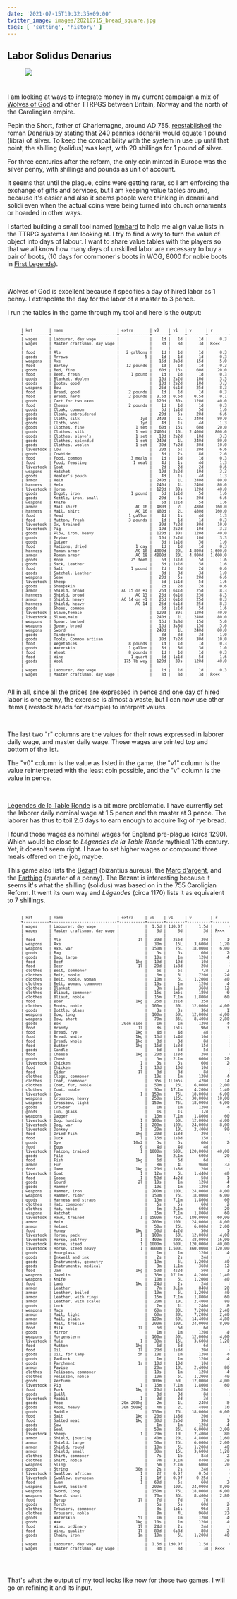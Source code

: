```yaml
---
date: '2021-07-15T19:32:35+09:00'
twitter_image: images/20210715_bread_square.jpg
tags: [ 'setting', 'history' ]
---
```


## Labor Solidus Denarius

<figure class="banner" style="margin-bottom: 2.8em;">
<a href="https://en.wikipedia.org/wiki/Medieval_cuisine#/media/File:Peasants_breaking_bread.jpg"><img src="images/20210715_bread.jpg" loading="lazy" /></a>
<figcaption>
</figcaption>
</figure>

I am looking at ways to integrate money in my current campaign a mix of [Wolves of God](https://www.drivethrurpg.com/product/308470/Wolves-of-God-Adventures-in-Dark-Ages-England?affiliate_id=2746229) and other TTRPGS between Britain, Norway and the north of the Carolingian empire.

Pepin the Short, father of Charlemagne, around AD 755, [reestablished](https://en.wikipedia.org/wiki/Denarius) the roman Denarius by stating that 240 pennies (denarii) would equate 1 pound (libra) of silver. To keep the compatibility with the system in use up until that point, the shilling (solidus) was kept, with 20 shillings for 1 pound of silver.

For three centuries after the reform, the only coin minted in Europe was the silver penny, with shillings and pounds as unit of account.

It seems that until the plague, coins were getting rarer, so I am enforcing the exchange of gifts and services, but I am keeping value tables around, because it's easier and also it seems people were thinking in denarii and solidi even when the actual coins were being turned into church ornaments or hoarded in other ways.

I started building a small tool named [lombard](https://github.com/jmettraux/lombard) to help me align value lists in the TTRPG systems I am looking at. I try to find a way to turn the value of object into days of labour. I want to share value tables with the players so that we all know how many days of unskilled labor are necessary to buy a pair of boots, (10 days for commoner's boots in WOG, 8000 for noble boots in [First Legends](20210518.html?t=La_Table_Ronde&f=labor_solidus_denarius)).

&nbsp;

Wolves of God is excellent because it specifies a day of hired labor as 1 penny. I extrapolate the day for the labor of a master to 3 pence.

I run the tables in the game through my tool and here is the output:

<pre style="font-size: 63%; margin-left: 0; padding: 1.4em 3.5em;">
| kat       | name                       | extra       | v0    | v1   | v      | r       | r       |
+-----------+----------------------------+-------------+-------+------+--------+---------+---------+
| wages     | Labourer, day wage         |             |    1d |   1d |     1d |     0.3 | R<<<    |
| wages     | Master craftsman, day wage |             |    3d |   3d |     3d | R<<<    |     3.0 |
|           |                            |             |       |      |        |         |
| food      | Ale                        |   2 gallons |    1d |   1d |     1d |     0.3 |     1.0 |
| goods     | Arrows                     |           5 |    1d |   1d |     1d |     0.3 |     1.0 |
| weapons   | Axe                        |             |   15d | 3s3d |    15d |     5.0 |    15.0 |
| food      | Barley                     |   12 pounds |    1d |   1d |     1d |     0.3 |     1.0 |
| goods     | Bed, fine                  |             |   60d |  15s |    60d |    20.0 |    60.0 |
| food      | Beef, fresh                |     1 pound |    1d |   1d |     1d |     0.3 |     1.0 |
| goods     | Blanket, Woolen            |             |   10d | 2s2d |    10d |     3.3 |    10.0 |
| goods     | Boots, good                |             |   10d | 2s2d |    10d |     3.3 |    10.0 |
| weapons   | Bow                        |             |   25d | 6s1d |    25d |     8.3 |    25.0 |
| food      | Bread, good                |    2 pounds |    1d |   1d |     1d |     0.3 |     1.0 |
| food      | Bread, hard                |    2 pounds |  0.5d | 0.5d |   0.5d |     0.1 |     0.5 |
| goods     | Cart for two oxen          |             |  120d |  30s |   120d |    40.0 |   120.0 |
| food      | Cheese                     |    2 pounds |    1d |   1d |     1d |     0.3 |     1.0 |
| goods     | Cloak, common              |             |    5d | 1s1d |     5d |     1.6 |     5.0 |
| goods     | Cloak, embroidered         |             |   20d |   5s |    20d |     6.6 |    20.0 |
| goods     | Cloth, silk                |         1yd |  240d |   1L |   240d |    80.0 |   240.0 |
| goods     | Cloth, wool                |         1yd |    4d |   1s |     4d |     1.3 |     4.0 |
| goods     | Clothes, fine              |       1 set |   60d |  15s |    60d |    20.0 |    60.0 |
| goods     | Clothes, silk              |       1 set | 2400d |  10L | 2,400d |   800.0 | 2,400.0 |
| goods     | Clothes, slave's           |       1 set |   10d | 2s2d |    10d |     3.3 |    10.0 |
| goods     | Clothes, splendid          |       1 set |  240d |   1L |   240d |    80.0 |   240.0 |
| goods     | Clothes, woolen            |       1 set |   30d | 7s2d |    30d |    10.0 |    30.0 |
| livestock | Cow                        |             |   20d |   5s |    20d |     6.6 |    20.0 |
| goods     | Cowhide                    |             |    8d |   2s |     8d |     2.6 |     8.0 |
| food      | Food, common               |     3 meals |    1d |   1d |     1d |     0.3 |     1.0 |
| food      | Food, feasting             |      1 meal |    4d |   1s |     4d |     1.3 |     4.0 |
| livestock | Goat                       |             |    2d |   2d |     2d |     0.6 |     2.0 |
| weapons   | Hatchet                    |             |   10d | 2s2d |    10d |     3.3 |    10.0 |
| goods     | Healer's pouch             |             |    4d |   1s |     4d |     1.3 |     4.0 |
| armor     | Helm                       |             |  240d |   1L |   240d |    80.0 |   240.0 |
| harness   | Helm                       |             |  240d |   1L |   240d |    80.0 |   240.0 |
| livestock | Horse                      |             |  120d |  30s |   120d |    40.0 |   120.0 |
| goods     | Ingot, iron                |     1 pound |    5d | 1s1d |     5d |     1.6 |     5.0 |
| goods     | Kettle, iron, small        |             |   20d |   5s |    20d |     6.6 |    20.0 |
| weapons   | Knife                      |             |    5d | 1s1d |     5d |     1.6 |     5.0 |
| armor     | Mail shirt                 |       AC 16 |  480d |   2L |   480d |   160.0 |   480.0 |
| harness   | Mail, shirt                |       AC 16 |  480d |   2L |   480d |   160.0 |   480.0 |
| food      | Mead                       |    1 gallon |    4d |   1s |     4d |     1.3 |     4.0 |
| food      | Mutton, fresh              |    3 pounds |    1d |   1d |     1d |     0.3 |     1.0 |
| livestock | Ox, trained                |             |   30d | 7s2d |    30d |    10.0 |    30.0 |
| livestock | Pig                        |             |   10d | 2s2d |    10d |     3.3 |    10.0 |
| goods     | Plow, iron, heavy          |             |  120d |  30s |   120d |    40.0 |   120.0 |
| goods     | Prybar                     |             |   10d | 2s2d |    10d |     3.3 |    10.0 |
| goods     | Quiver                     |             |    5d | 1s1d |     5d |     1.6 |     5.0 |
| food      | Rations, dried             |       1 day |    1d |   1d |     1d |     0.3 |     1.0 |
| harness   | Roman armor                |       AC 18 | 4800d |  20L | 4,800d | 1,600.0 | 4,800.0 |
| armor     | Roman armor                |       AC 18 | 4800d |  20L | 4,800d | 1,600.0 | 4,800.0 |
| goods     | Rope                       |     25 feet |    5d | 1s1d |     5d |     1.6 |     5.0 |
| goods     | Sack, Leather              |             |    5d | 1s1d |     5d |     1.6 |     5.0 |
| food      | Salt                       |     1 pound |    2d |   2d |     2d |     0.6 |     2.0 |
| goods     | Satchel, Leather           |             |    3d |   3d |     3d |     1.0 |     3.0 |
| weapons   | Seax                       |             |   20d |   5s |    20d |     6.6 |    20.0 |
| livestock | Sheep                      |             |    5d | 1s1d |     5d |     1.6 |     5.0 |
| goods     | Sheepskin                  |             |    2d |   2d |     2d |     0.6 |     2.0 |
| armor     | Shield, broad              | AC 15 or +1 |   25d | 6s1d |    25d |     8.3 |    25.0 |
| harness   | Shield, broad              |       AC 15 |   25d | 6s1d |    25d |     8.3 |    25.0 |
| armor     | Shield, heavy              | AC 14 or +1 |   25d | 6s1d |    25d |     8.3 |    25.0 |
| harness   | Shield, heavy              |       AC 14 |   25d | 6s1d |    25d |     8.3 |    25.0 |
| goods     | Shoes, common              |             |    5d | 1s1d |     5d |     1.6 |     5.0 |
| livestock | Slave,female               |             |  120d |  30s |   120d |    40.0 |   120.0 |
| livestock | Slave,male                 |             |  240d |   1L |   240d |    80.0 |   240.0 |
| weapons   | Spear, barbed              |             |   15d | 3s3d |    15d |     5.0 |    15.0 |
| weapons   | Spear, broad               |             |   15d | 3s3d |    15d |     5.0 |    15.0 |
| weapons   | Sword                      |             |  240d |   1L |   240d |    80.0 |   240.0 |
| goods     | Tinderbox                  |             |    3d |   3d |     3d |     1.0 |     3.0 |
| goods     | Tools, Common artisan      |             |   30d | 7s2d |    30d |    10.0 |    30.0 |
| food      | Vegetables                 |    8 pounds |    1d |   1d |     1d |     0.3 |     1.0 |
| goods     | Waterskin                  |    1 gallon |    3d |   3d |     3d |     1.0 |     3.0 |
| food      | Wheat                      |    8 pounds |    1d |   1d |     1d |     0.3 |     1.0 |
| food      | Wine                       |     1 quart |    5d | 1s1d |     5d |     1.6 |     5.0 |
| goods     | Wool                       |  175 lb wey |  120d |  30s |   120d |    40.0 |   120.0 |
|           |                            |             |       |      |        |         |
| wages     | Labourer, day wage         |             |    1d |   1d |     1d |     0.3 | R<<<    |
| wages     | Master craftsman, day wage |             |    3d |   3d |     3d | R<<<    |     3.0 |
</pre>

All in all, since all the prices are expressed in pence and one day of hired labor is one penny, the exercise is almost a waste, but I can now use other items (livestock heads for example) to interpret values.

&nbsp;

The last two "r" columns are the values for their rows expressed in laborer daily wage, and master daily wage. Those wages are printed top and bottom of the list.

The "v0" column is the value as listed in the game, the "v1" column is the value reinterpreted with the least coin possible, and the "v" column is the value in pence.

&nbsp;

[Légendes de la Table Ronde](20210518.html?t=La_Table_Ronde&f=labor_solidus_denarius) is a bit more problematic. I have currently set the laborer daily nominal wage at 1.5 pence and the master at 3 pence. The laborer has thus to toil 2.6 days to earn enough to acquire 1kg of rye bread.

I found those wages as nominal wages for England pre-plague (circa 1290). Which would be close to _Légendes de la Table Ronde_ mythical 12th century. Yet, it doesn't seem right. I have to set higher wages or compound three meals offered on the job, maybe.

This game also lists the [Bezant](https://en.wikipedia.org/wiki/Bezant) (bizantius aureus), the [Marc d'argent](https://en.wikipedia.org/wiki/Mark_(currency)), and the [Farthing](https://en.wikipedia.org/wiki/Farthing) (quarter of a penny). The Bezant is interesting because it seems it's what the shilling (solidus) was based on in the 755 Caroligian Reform. It went its own way and _Légendes_ (circa 1170) lists it as equivalent to 7 shillings.

<pre style="font-size: 63%; margin-left: 0; padding: 1.4em 3.5em;">
| kat       | name                       | extra     | v0    | v1     | v        | r         | r         |
+-----------+----------------------------+-----------+-------+--------+----------+-----------+-----------+
| wages     | Labourer, day wage         |           |  1.5d | 1d0.0f |     1.5d |       0.5 | R<<<      |
| wages     | Master craftsman, day wage |           |    3d |     3d |       3d | R<<<      |       2.0 |
|           |                            |           |       |        |          |           |
| food      | Ale                        |        1l |   30d |   2s6d |      30d |      10.0 |      20.0 |
| weapons   | Axe                        |           |   30m |    15L |   3,600d |   1,200.0 |   2,400.0 |
| weapons   | Axe, war                   |           |  150m |    75L |  18,000d |   6,000.0 |  12,000.0 |
| goods     | Bag                        |           |    5s |     5s |      60d |      20.0 |      40.0 |
| goods     | Bag, large                 |           |   10s |     1m |     120d |      40.0 |      80.0 |
| food      | Beef                       |       1kg |   10d |    10d |      10d |       3.3 |       6.6 |
| food      | Beer                       |        1l |   20d |   1s8d |      20d |       6.6 |      13.3 |
| clothes   | Belt, commoner             |           |    6s |     6s |      72d |      24.0 |      48.0 |
| clothes   | Belt, noble                |           |    6m |     3L |     720d |     240.0 |     480.0 |
| clothes   | Belt, noble, woman         |           |   10m |     5L |   1,200d |     400.0 |     800.0 |
| clothes   | Belt, woman, commoner      |           |   10s |     1m |     120d |      40.0 |      80.0 |
| clothes   | Blanket                    |           |    3m |   1L1m |     360d |     120.0 |     240.0 |
| clothes   | Bliaut, commoner           |           |   15s |   1m5s |     180d |      60.0 |     120.0 |
| clothes   | Bliaut, noble              |           |   15m |   7L1m |   1,800d |     600.0 |   1,200.0 |
| food      | Boar                       |       1kg |   25d |   2s1d |      25d |       8.3 |      16.6 |
| clothes   | Boots, noble               |           |  100m |    50L |  12,000d |   4,000.0 |   8,000.0 |
| goods     | Bottle, glass              |           |    3s |     3s |      36d |      12.0 |      24.0 |
| weapons   | Bow, long                  |           |  100m |    50L |  12,000d |   4,000.0 |   8,000.0 |
| weapons   | Bow, short                 |           |   70m |    35L |   8,400d |   2,800.0 |   5,600.0 |
| goods     | Box                        | 20cm side |    1m |     1m |     120d |      40.0 |      80.0 |
| food      | Brandy                     |        1l |    8s |   1b1s |      96d |      32.0 |      64.0 |
| food      | Bread, rye                 |       1kg |    4d |     4d |       4d |       1.3 |       2.6 |
| food      | Bread, white               |       1kg |   16d |   1s4d |      16d |       5.3 |      10.6 |
| food      | Bread, whole               |       1kg |    8d |     8d |       8d |       2.6 |       5.3 |
| food      | Butter                     |       1kg |   15d |   1s3d |      15d |       5.0 |      10.0 |
| goods     | Candle                     |           |    5d |     5d |       5d |       1.6 |       3.3 |
| food      | Cheese                     |       1kg |   20d |   1s8d |      20d |       6.6 |      13.3 |
| goods     | Chest                      |           |    5m |   2L1m |     600d |     200.0 |     400.0 |
| livestock | Chicken                    |         1 |    5s |     5s |      60d |      20.0 |      40.0 |
| food      | Chicken                    |         1 |   10d |    10d |      10d |       3.3 |       6.6 |
| food      | Cider                      |        1l |    8d |     8d |       8d |       2.6 |       5.3 |
| clothes   | Clogs, commoner            |           |   10s |     1m |     120d |      40.0 |      80.0 |
| clothes   | Coat, commoner             |           |   35s | 1L1m5s |     420d |     140.0 |     280.0 |
| clothes   | Coat, fur, noble           |           |   50m |    25L |   6,000d |   2,000.0 |   4,000.0 |
| clothes   | Coat, noble                |           |   35m |  17L1m |   4,200d |   1,400.0 |   2,800.0 |
| livestock | Cow                        |         1 |  150m |    75L |  18,000d |   6,000.0 |  12,000.0 |
| weapons   | Crossbow, heavy            |           |  250m |   125L |  30,000d |  10,000.0 |  20,000.0 |
| weapons   | Crossbow, light            |           |  150m |    75L |  18,000d |   6,000.0 |  12,000.0 |
| goods     | Crowbar                    |           |    1m |     1m |     120d |      40.0 |      80.0 |
| goods     | Cup, glass                 |           |    1s |     1s |      12d |       4.0 |       8.0 |
| weapons   | Dagger                     |           |   15m |   7L1m |   1,800d |     600.0 |   1,200.0 |
| livestock | Dog, hunting               |         1 |  100m |    50L |  12,000d |   4,000.0 |   8,000.0 |
| livestock | Dog, war                   |         1 |  200m |   100L |  24,000d |   8,000.0 |  16,000.0 |
| livestock | Donkey                     |         1 |   20m |    10L |   2,400d |     800.0 |   1,600.0 |
| food      | Dried fish                 |       1kg |   20d |   1s8d |      20d |       6.6 |      13.3 |
| food      | Duck                       |         1 |   15d |   1s3d |      15d |       5.0 |      10.0 |
| goods     | Dye                        |      10m2 |    5s |     5s |      60d |      20.0 |      40.0 |
| food      | Eggs                       |         6 |    4d |     4d |       4d |       1.3 |       2.6 |
| livestock | Falcon, trained            |         1 | 1000m |   500L | 120,000d |  40,000.0 |  80,000.0 |
| goods     | File                       |           |    5m |   2L1m |     600d |     200.0 |     400.0 |
| food      | Fish                       |       1kg |    6d |     6d |       6d |       2.0 |       4.0 |
| armor     | Fur                        |           |    8m |     4L |     960d |     320.0 |     640.0 |
| food      | Game                       |       1kg |   20d |   1s8d |      20d |       6.6 |      13.3 |
| livestock | Goat                       |         1 |   12m |     6L |   1,440d |     480.0 |     960.0 |
| food      | Goose                      |         1 |   50d |   4s2d |      50d |      16.6 |      33.3 |
| goods     | Gourd                      |        2l |   10s |     1m |     120d |      40.0 |      80.0 |
| goods     | Hammer                     |           |   10s |     1m |     120d |      40.0 |      80.0 |
| weapons   | Hammer, iron               |           |  200m |   100L |  24,000d |   8,000.0 |  16,000.0 |
| weapons   | Hammer, rider              |           |  150m |    75L |  18,000d |   6,000.0 |  12,000.0 |
| goods     | Harness and straps         |           |   15m |   7L1m |   1,800d |     600.0 |   1,200.0 |
| clothes   | Hat, commoner              |           |    5s |     5s |      60d |      20.0 |      40.0 |
| clothes   | Hat, noble                 |           |    5m |   2L1m |     600d |     200.0 |     400.0 |
| weapons   | Hatchet                    |           |   15m |   7L1m |   1,800d |     600.0 |   1,200.0 |
| livestock | Hawk, trained              |         1 | 1500m |   750L | 180,000d |  60,000.0 | 120,000.0 |
| armor     | Helm                       |           |  200m |   100L |  24,000d |   8,000.0 |  16,000.0 |
| armor     | Helmet                     |           |   50m |    25L |   6,000d |   2,000.0 |   4,000.0 |
| food      | Honey                      |       1kg |   50d |   4s2d |      50d |      16.6 |      33.3 |
| livestock | Horse, pack                |         1 |  100m |    50L |  12,000d |   4,000.0 |   8,000.0 |
| livestock | Horse, palfrey             |         1 |  400m |   200L |  48,000d |  16,000.0 |  32,000.0 |
| livestock | Horse, steed               |         1 | 1000m |   500L | 120,000d |  40,000.0 |  80,000.0 |
| livestock | Horse, steed heavy         |         1 | 3000m | 1,500L | 360,000d | 120,000.0 | 240,000.0 |
| goods     | Hourglass                  |           |    1m |     1m |     120d |      40.0 |      80.0 |
| goods     | Inkwell and ink            |           |    2s |     2s |      24d |       8.0 |      16.0 |
| goods     | Instruments, geometry      |           |   10m |     5L |   1,200d |     400.0 |     800.0 |
| goods     | Instruments, medical       |           |    3m |   1L1m |     360d |     120.0 |     240.0 |
| food      | Jam                        |       1kg |   50d |   4s2d |      50d |      16.6 |      33.3 |
| weapons   | Javelin                    |           |   35m |  17L1m |   4,200d |   1,400.0 |   2,800.0 |
| weapons   | Knife                      |           |   10m |     5L |   1,200d |     400.0 |     800.0 |
| food      | Lamb                       |       1kg |   24d |     2s |      24d |       8.0 |      16.0 |
| armor     | Leather                    |           |    7m |   3L1m |     840d |     280.0 |     560.0 |
| armor     | Leather, boiled            |           |   10m |     5L |   1,200d |     400.0 |     800.0 |
| armor     | Leather, with rings        |           |   15m |   7L1m |   1,800d |     600.0 |   1,200.0 |
| armor     | Leather, with scales       |           |   20m |    10L |   2,400d |     800.0 |   1,600.0 |
| goods     | Lock                       |           |    2m |     1L |     240d |      80.0 |     160.0 |
| weapons   | Mace                       |           |   60m |    30L |   7,200d |   2,400.0 |   4,800.0 |
| armor     | Mail, light                |           |   60m |    30L |   7,200d |   2,400.0 |   4,800.0 |
| armor     | Mail, plain                |           |  120m |    60L |  14,400d |   4,800.0 |   9,600.0 |
| armor     | Mail, treslie              |           |  200m |   100L |  24,000d |   8,000.0 |  16,000.0 |
| food      | Milk                       |        1l |    6d |     6d |       6d |       2.0 |       4.0 |
| goods     | Mirror                     |           |    1m |     1m |     120d |      40.0 |      80.0 |
| weapons   | Morgenstern                |           |  100m |    50L |  12,000d |   4,000.0 |   8,000.0 |
| livestock | Mule                       |         1 |   30m |    15L |   3,600d |   1,200.0 |   2,400.0 |
| food      | Mutton                     |       1kg |    6d |     6d |       6d |       2.0 |       4.0 |
| food      | Oil                        |        1l |   20d |   1s8d |      20d |       6.6 |      13.3 |
| goods     | Oil, for lamp              |        5h |   10s |     1m |     120d |      40.0 |      80.0 |
| goods     | Padlock                    |           |    1m |     1m |     120d |      40.0 |      80.0 |
| goods     | Parchment                  |        1s |   10d |    10d |      10d |       3.3 |       6.6 |
| armor     | Pavise                     |           |   20m |    10L |   2,400d |     800.0 |   1,600.0 |
| clothes   | Pelisson, commoner         |           |   10s |     1m |     120d |      40.0 |      80.0 |
| clothes   | Pelisson, noble            |           |   10m |     5L |   1,200d |     400.0 |     800.0 |
| goods     | Perfume                    |           |  100m |    50L |  12,000d |   4,000.0 |   8,000.0 |
| livestock | Pig                        |         1 |   15m |   7L1m |   1,800d |     600.0 |   1,200.0 |
| food      | Pork                       |       1kg |   20d |   1s8d |      20d |       6.6 |      13.3 |
| goods     | Quill                      |           |    8d |     8d |       8d |       2.6 |       5.3 |
| livestock | Rabbit                     |         1 |    3d |     3d |       3d |       1.0 |       2.0 |
| goods     | Rope                       | 20m 200kg |    2m |     1L |     240d |      80.0 |     160.0 |
| goods     | Rope, heavy                | 30m 500kg |    4m |     2L |     480d |     160.0 |     320.0 |
| goods     | Saddle                     |           |  150m |    75L |  18,000d |   6,000.0 |  12,000.0 |
| food      | Salt                       |       1kg |   20d |   1s8d |      20d |       6.6 |      13.3 |
| food      | Salted meat                |       1kg |   30d |   2s6d |      30d |      10.0 |      20.0 |
| goods     | Saw                        |           |    1m |     1m |     120d |      40.0 |      80.0 |
| goods     | Seal                       |           |   50m |    25L |   6,000d |   2,000.0 |   4,000.0 |
| livestock | Sheep                      |         1 |   20m |    10L |   2,400d |     800.0 |   1,600.0 |
| armor     | Shield, jousting           |           |   40m |    20L |   4,800d |   1,600.0 |   3,200.0 |
| armor     | Shield, large              |           |   50m |    25L |   6,000d |   2,000.0 |   4,000.0 |
| armor     | Shield, round              |           |   10m |     5L |   1,200d |     400.0 |     800.0 |
| armor     | Shield, small              |           |   30m |    15L |   3,600d |   1,200.0 |   2,400.0 |
| clothes   | Shirt, commoner            |           |    7s |     1b |      84d |      28.0 |      56.0 |
| clothes   | Shirt, noble               |           |    7m |   3L1m |     840d |     280.0 |     560.0 |
| weapons   | Sling                      |           |    5m |   2L1m |     600d |     200.0 |     400.0 |
| goods     | String                     |       50m |    2s |     2s |      24d |       8.0 |      16.0 |
| livestock | Swallow, african           |         1 |    2f |   0.0f |     0.5d |       0.1 |       0.3 |
| livestock | Swallow, european          |         1 |    1f |   0.0f |    0.25d |       0.0 |       0.1 |
| food      | Swan                       |         1 |   60d |     5s |      60d |      20.0 |      40.0 |
| weapons   | Sword, bastard             |           |  200m |   100L |  24,000d |   8,000.0 |  16,000.0 |
| weapons   | Sword, long                |           |  150m |    75L |  18,000d |   6,000.0 |  12,000.0 |
| weapons   | Sword, short               |           |   70m |    35L |   8,400d |   2,800.0 |   5,600.0 |
| food      | Syrup                      |        1l |    7d |     7d |       7d |       2.3 |       4.6 |
| goods     | Torch                      |           |    5s |     5s |      60d |      20.0 |      40.0 |
| clothes   | Trousers, commoner         |           |    8s |   1b1s |      96d |      32.0 |      64.0 |
| clothes   | Trousers, noble            |           |    8m |     4L |     960d |     320.0 |     640.0 |
| goods     | Waterskin                  |        5l |    1m |     1m |     120d |      40.0 |      80.0 |
| goods     | Wax                        |       1kg |   10s |     1m |     120d |      40.0 |      80.0 |
| food      | Wine, ordinary             |        1l |   24d |     2s |      24d |       8.0 |      16.0 |
| food      | Wine, quality              |        1l |   80d |   6s8d |      80d |      26.6 |      53.3 |
| goods     | Chain, iron                |        1m |   10m |     5L |   1,200d |     400.0 |     800.0 |
|           |                            |           |       |        |          |           |
| wages     | Labourer, day wage         |           |  1.5d | 1d0.0f |     1.5d |       0.5 | R<<<      |
| wages     | Master craftsman, day wage |           |    3d |     3d |       3d | R<<<      |       2.0 |
</pre>

&nbsp;

That's what the output of my tool looks like now for those two games. I will go on refining it and its input.

